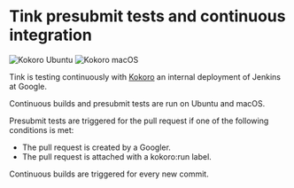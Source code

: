 # Tink presubmit tests and continuous integration

![Kokoro Ubuntu](https://storage.googleapis.com/tink-kokoro-build-badges/tink-ubuntu.png)
![Kokoro macOS](https://storage.googleapis.com/tink-kokoro-build-badges/tink-macos.png)

Tink is testing continuously with
[Kokoro](https://www.cloudbees.com/sites/default/files/2016-jenkins-world-jenkins_inside_google.pdf)
an internal deployment of Jenkins at Google.

Continuous builds and presubmit tests are run on Ubuntu and macOS.

Presubmit tests are triggered for the pull request if one of the following
conditions is met:

 - The pull request is created by a Googler.
 - The pull request is attached with a kokoro:run label.

Continuous builds are triggered for every new commit.
